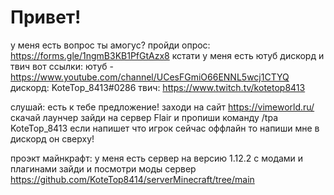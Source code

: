 # Привет!
у меня есть вопрос ты амогус?
пройди опрос: https://forms.gle/1ngmB3KB1PfGtAzx8
кстати у меня есть ютуб дискорд и твич
вот ссылки: ютуб - https://www.youtube.com/channel/UCesFGmiO66ENNL5wcj1CTYQ
дискорд: KoteTop_8413#0286
твич: https://www.twitch.tv/kotetop8413



слушай:
есть к тебе предложение!
заходи на сайт https://vimeworld.ru/
скачай лаунчер 
зайди на сервер Flair
и пропиши команду /tpa KoteTop_8413
если напишет что игрок сейчас оффлайн
то напиши мне в дискорд он сверху!





проэкт майнкрафт:
  у меня есть сервер на версию 1.12.2
  с модами и плагинами 
  зайди и посмотри моды сервер
  https://github.com/KoteTop8414/serverMinecraft/tree/main
